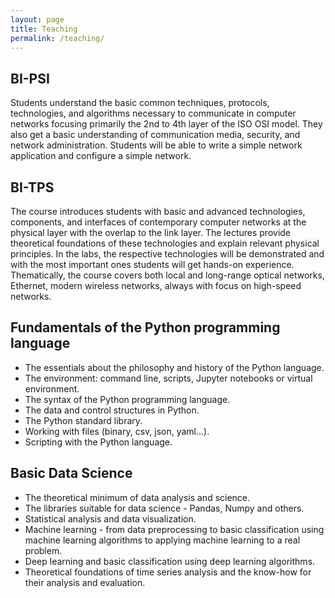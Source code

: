 ```yaml
---
layout: page
title: Teaching
permalink: /teaching/
---
```


## BI-PSI

Students understand the basic common techniques, protocols, technologies, and algorithms necessary to communicate in computer networks focusing primarily the 2nd to 4th layer of the ISO OSI model. They also get a basic understanding of communication media, security, and network administration. Students will be able to write a simple network application and configure a simple network.

## BI-TPS

The course introduces students with basic and advanced technologies, components, and interfaces of contemporary computer networks at the physical layer with the overlap to the link layer. The lectures provide theoretical foundations of these technologies and explain relevant physical principles. In the labs, the respective technologies will be demonstrated and with the most important ones students will get hands-on experience. Thematically, the course covers both local and long-range optical networks, Ethernet, modern wireless networks, always with focus on high-speed networks.

## Fundamentals of the Python programming language

- The essentials about the philosophy and history of the Python language.
- The environment: command line, scripts, Jupyter notebooks or virtual environment.
- The syntax of the Python programming language.
- The data and control structures in Python.
- The Python standard library.
- Working with files (binary, csv, json, yaml...).
- Scripting with the Python language.

## Basic Data Science

- The theoretical minimum of data analysis and science.
- The libraries suitable for data science - Pandas, Numpy and others.
- Statistical analysis and data visualization.
- Machine learning - from data preprocessing to basic classification using machine learning algorithms to applying machine learning to a real problem.
- Deep learning and basic classification using deep learning algorithms.
- Theoretical foundations of time series analysis and the know-how for their analysis and evaluation.
